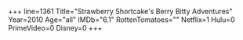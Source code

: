 +++
line=1361
Title="Strawberry Shortcake's Berry Bitty Adventures"
Year=2010
Age="all"
IMDb="6.1"
RottenTomatoes=""
Netflix=1
Hulu=0
PrimeVideo=0
Disney=0
+++

